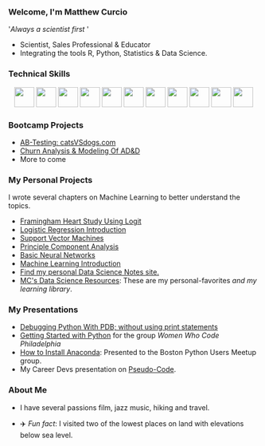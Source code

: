 ### Welcome, I'm Matthew Curcio  

'*Always a scientist first* '

- Scientist, Sales Professional & Educator
- Integrating the tools R, Python, Statistics & Data Science.  

### Technical Skills

<p align="center">
   <code><img height="40" src="https://www.vectorlogo.zone/logos/python/python-horizontal.svg"></code>
   <a href="https://rpubs.com/oaxacamatt" ><code><img height="40" src="https://www.vectorlogo.zone/logos/r-project/r-project-ar21.svg"></code></a>
   <code><img height="40" src="https://www.vectorlogo.zone/logos/gnu_bash/gnu_bash-ar21.svg"></code>
   <code><img height="40" src="https://www.vectorlogo.zone/logos/w3_html5/w3_html5-ar21.svg"></code>
   <code><img height="40" src="https://www.vectorlogo.zone/logos/linux/linux-ar21.svg"></code>
   <code><img height="40" src="https://www.vectorlogo.zone/logos/ubuntu/ubuntu-ar21.svg"></code>
   <code><img height="40" src="https://www.vectorlogo.zone/logos/github/github-ar21.svg"></code>
   <code><img height="40" src="https://www.vectorlogo.zone/logos/gimp/gimp-ar21.svg"></code>
   <code><img height="40" src="https://www.vectorlogo.zone/logos/coursera/coursera-ar21.svg"></code>
   <code><img height="40" src="https://www.vectorlogo.zone/logos/visualstudio_code/visualstudio_code-ar21.svg"></code>
   <code><img height="40" src="https://www.vectorlogo.zone/logos/mysql/mysql-ar21.svg"></code>
</p>

### Bootcamp Projects

- [AB-Testing: catsVSdogs.com](https://github.com/mccurcio/AB-Testing)
- [Churn Analysis & Modeling Of AD&D](https://github.com/mccurcio/Churn_Analysis_Modeling)
- More to come

### My Personal Projects

I wrote several chapters on Machine Learning to better understand the topics.
- [Framingham Heart Study Using Logit](https://github.com/mccurcio/Logistic_with_R/blob/main/2022-fhs-logit-report.pdf)
- [Logistic Regression Introduction](https://github.com/mccurcio/mcc-logit-intro/blob/master/intro-2-logit.pdf)
- [Support Vector Machines](https://github.com/mccurcio/SVM-Intro/blob/master/06-svm.pdf)
- [Principle Component Analysis](https://github.com/mccurcio/mcc-pca-intro/blob/master/01-pca-intro-R.pdf)
- [Basic Neural Networks](https://github.com/mccurcio/Intro-NeuralNetworks/blob/master/neural-network.pdf)
- [Machine Learning Introduction](https://github.com/mccurcio/mcc-machine-learning-intro/blob/master/mcc-ml-project-info.pdf)
- [Find my personal Data Science Notes site.](https://mccurcio.github.io)
- [MC's Data Science Resources](https://github.com/mccurcio/mcc-ds-material): These are my personal-favorites *and my learning library*. 


### My Presentations

- [Debugging Python With PDB; without using print statements](https://github.com/mccurcio/pdb_training_4_boston_python)
- [Getting Started with Python](https://youtu.be/ZbwRktS7iz8?t=4446) for the group *Women Who Code Philadelphia*
- [How to Install Anaconda](https://github.com/mccurcio/mcc-ds-material/blob/master/assets/Boston_Python_Users_Study_Group_11_17_2021.pdf): Presented to the Boston Python Users Meetup group.
- My Career Devs presentation on [Pseudo-Code](https://github.com/mccurcio/pseudocode-flowchart-pdf).

### About Me

- I have several passions film, jazz music, hiking and travel.

- :airplane: *Fun fact*: I visited two of the lowest places on land with elevations below sea level.
